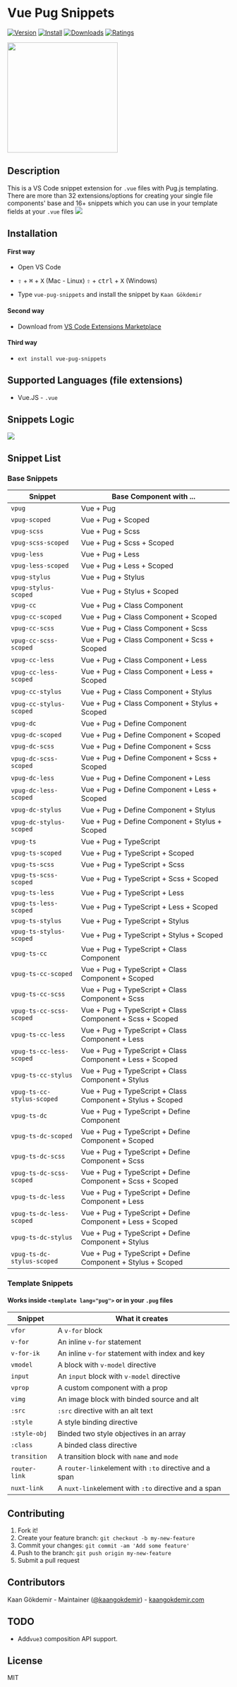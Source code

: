 # Vue Pug Snippets

[![Version](https://vsmarketplacebadge.apphb.com/version/kaangokdemir.vue-pug-snippets.svg)](https://vsmarketplacebadge.apphb.com/version-short/kaangokdemir.vue-pug-snippets.svg) [![Install](https://vsmarketplacebadge.apphb.com/installs/kaangokdemir.vue-pug-snippets.svg)](https://vsmarketplacebadge.apphb.com/installs-short/kaangokdemir.vue-pug-snippets.svg) [![Downloads](https://vsmarketplacebadge.apphb.com/downloads/kaangokdemir.vue-pug-snippets.svg)](https://vsmarketplacebadge.apphb.com/downloads-short/kaangokdemir.vue-pug-snippets.svg) [![Ratings](https://vsmarketplacebadge.apphb.com/rating-short/kaangokdemir.vue-pug-snippets.svg)](https://vsmarketplacebadge.apphb.com/rating-short/kaangokdemir.vue-pug-snippets.svg)

<img src='https://i.imgur.com/YjZt1tb.png' height=250>

## Description

This is a VS Code snippet extension for `.vue` files with Pug.js templating. There are more than 32 extensions/options for creating your single file components' base and 16+ snippets which you can use in your template fields at your `.vue` files
<img src='https://i.imgur.com/QvEmLtW.gif'>

## Installation

#### First way

- Open VS Code

- <kbd>⇧</kbd> + <kbd>⌘</kbd> + <kbd>X</kbd> (Mac - Linux)
  <kbd>⇧</kbd> + <kbd>ctrl</kbd> + <kbd>X</kbd> (Windows)

- Type `vue-pug-snippets` and install the snippet by `Kaan Gökdemir`

#### Second way

- Download from [VS Code Extensions Marketplace](https://marketplace.visualstudio.com/items?itemName=kaangokdemir.vue-pug-snippets)

#### Third way

- `ext install vue-pug-snippets`

## Supported Languages (file extensions)

- Vue.JS - `.vue`

## Snippets Logic

<img src='https://i.imgur.com/y3d1OLB.png'>

## Snippet List

### Base Snippets

| Snippet                    | Base Component with ...                                     |
| -------------------------- | ----------------------------------------------------------- |
| `vpug`                     | Vue + Pug                                                   |
| `vpug-scoped`              | Vue + Pug + Scoped                                          |
| `vpug-scss`                | Vue + Pug + Scss                                            |
| `vpug-scss-scoped`         | Vue + Pug + Scss + Scoped                                   |
| `vpug-less`                | Vue + Pug + Less                                            |
| `vpug-less-scoped`         | Vue + Pug + Less + Scoped                                   |
| `vpug-stylus`              | Vue + Pug + Stylus                                          |
| `vpug-stylus-scoped`       | Vue + Pug + Stylus + Scoped                                 |
| `vpug-cc`                  | Vue + Pug + Class Component                                 |
| `vpug-cc-scoped`           | Vue + Pug + Class Component + Scoped                        |
| `vpug-cc-scss`             | Vue + Pug + Class Component + Scss                          |
| `vpug-cc-scss-scoped`      | Vue + Pug + Class Component + Scss + Scoped                 |
| `vpug-cc-less`             | Vue + Pug + Class Component + Less                          |
| `vpug-cc-less-scoped`      | Vue + Pug + Class Component + Less + Scoped                 |
| `vpug-cc-stylus`           | Vue + Pug + Class Component + Stylus                        |
| `vpug-cc-stylus-scoped`    | Vue + Pug + Class Component + Stylus + Scoped               |
| `vpug-dc`                  | Vue + Pug + Define Component                                |
| `vpug-dc-scoped`           | Vue + Pug + Define Component + Scoped                       |
| `vpug-dc-scss`             | Vue + Pug + Define Component + Scss                         |
| `vpug-dc-scss-scoped`      | Vue + Pug + Define Component + Scss + Scoped                |
| `vpug-dc-less`             | Vue + Pug + Define Component + Less                         |
| `vpug-dc-less-scoped`      | Vue + Pug + Define Component + Less + Scoped                |
| `vpug-dc-stylus`           | Vue + Pug + Define Component + Stylus                       |
| `vpug-dc-stylus-scoped`    | Vue + Pug + Define Component + Stylus + Scoped              |
| `vpug-ts`                  | Vue + Pug + TypeScript                                      |
| `vpug-ts-scoped`           | Vue + Pug + TypeScript + Scoped                             |
| `vpug-ts-scss`             | Vue + Pug + TypeScript + Scss                               |
| `vpug-ts-scss-scoped`      | Vue + Pug + TypeScript + Scss + Scoped                      |
| `vpug-ts-less`             | Vue + Pug + TypeScript + Less                               |
| `vpug-ts-less-scoped`      | Vue + Pug + TypeScript + Less + Scoped                      |
| `vpug-ts-stylus`           | Vue + Pug + TypeScript + Stylus                             |
| `vpug-ts-stylus-scoped`    | Vue + Pug + TypeScript + Stylus + Scoped                    |
| `vpug-ts-cc`               | Vue + Pug + TypeScript + Class Component                    |
| `vpug-ts-cc-scoped`        | Vue + Pug + TypeScript + Class Component + Scoped           |
| `vpug-ts-cc-scss`          | Vue + Pug + TypeScript + Class Component + Scss             |
| `vpug-ts-cc-scss-scoped`   | Vue + Pug + TypeScript + Class Component + Scss + Scoped    |
| `vpug-ts-cc-less`          | Vue + Pug + TypeScript + Class Component + Less             |
| `vpug-ts-cc-less-scoped`   | Vue + Pug + TypeScript + Class Component + Less + Scoped    |
| `vpug-ts-cc-stylus`        | Vue + Pug + TypeScript + Class Component + Stylus           |
| `vpug-ts-cc-stylus-scoped` | Vue + Pug + TypeScript + Class Component + Stylus + Scoped  |
| `vpug-ts-dc`               | Vue + Pug + TypeScript + Define Component                   |
| `vpug-ts-dc-scoped`        | Vue + Pug + TypeScript + Define Component + Scoped          |
| `vpug-ts-dc-scss`          | Vue + Pug + TypeScript + Define Component + Scss            |
| `vpug-ts-dc-scss-scoped`   | Vue + Pug + TypeScript + Define Component + Scss + Scoped   |
| `vpug-ts-dc-less`          | Vue + Pug + TypeScript + Define Component + Less            |
| `vpug-ts-dc-less-scoped`   | Vue + Pug + TypeScript + Define Component + Less + Scoped   |
| `vpug-ts-dc-stylus`        | Vue + Pug + TypeScript + Define Component + Stylus          |
| `vpug-ts-dc-stylus-scoped` | Vue + Pug + TypeScript + Define Component + Stylus + Scoped |

### Template Snippets

#### Works inside `<template lang="pug">` or in your `.pug` files

| Snippet       | What it creates                                        |
| ------------- | ------------------------------------------------------ |
| `vfor`        | A `v-for` block                                        |
| `v-for`       | An inline `v-for` statement                            |
| `v-for-ik`    | An inline `v-for` statement with index and key         |
| `vmodel`      | A block with `v-model` directive                       |
| `input`       | An `input` block with `v-model` directive              |
| `vprop`       | A custom component with a prop                         |
| `vimg`        | An image block with binded source and alt              |
| `:src`        | `:src` directive with an alt text                      |
| `:style`      | A style binding directive                              |
| `:style-obj`  | Binded two style objectives in an array                |
| `:class`      | A binded class directive                               |
| `transition`  | A transition block with `name` and `mode`              |
| `router-link` | A `router-link`element with `:to` directive and a span |
| `nuxt-link`   | A `nuxt-link`element with `:to` directive and a span   |

## Contributing

1. Fork it!
2. Create your feature branch: `git checkout -b my-new-feature`
3. Commit your changes: `git commit -am 'Add some feature'`
4. Push to the branch: `git push origin my-new-feature`
5. Submit a pull request

## Contributors

Kaan Gökdemir - Maintainer ([@kaangokdemir](https://twitter.com/kaangokdemir)) - [kaangokdemir.com](https://kaangokdemir.com)

## TODO

- Add`vue3` composition API support.

## License

MIT
